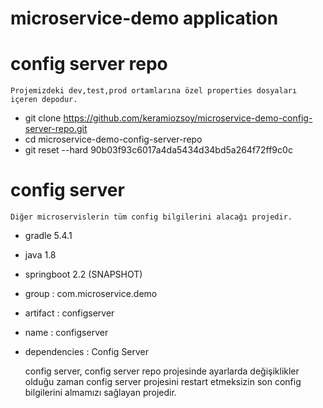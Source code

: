 # microservice-demo application

# config server repo 
    Projemizdeki dev,test,prod ortamlarına özel properties dosyaları içeren depodur.
    
  - git clone https://github.com/keramiozsoy/microservice-demo-config-server-repo.git
  - cd microservice-demo-config-server-repo
  - git reset --hard 90b03f93c6017a4da5434d34bd5a264f72ff9c0c

# config server
    Diğer microservislerin tüm config bilgilerini alacağı projedir. 
  
 - gradle 5.4.1 
 - java 1.8
 - springboot 2.2 (SNAPSHOT) 
 - group : com.microservice.demo
 - artifact : configserver
 - name : configserver
 - dependencies : Config Server
 
     config server, config server repo projesinde ayarlarda değişiklikler olduğu zaman config server projesini restart etmeksizin son config bilgilerini almamızı sağlayan projedir.
  
  
  
  
